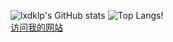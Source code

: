 ![lxdklp's GitHub stats](https://github-readme-stats-lxdklp.vercel.app/api?username=lxdklp&show_icons=true&hide=issues&count_private=true)
![Top Langs!](https://github-readme-stats-lxdklp.vercel.app/api/top-langs/?username=lxdklp&layout=compact&count_private=true&hide=JavaScript,Assembly)  
[访问我的网站](https://lxdklp.top/)
